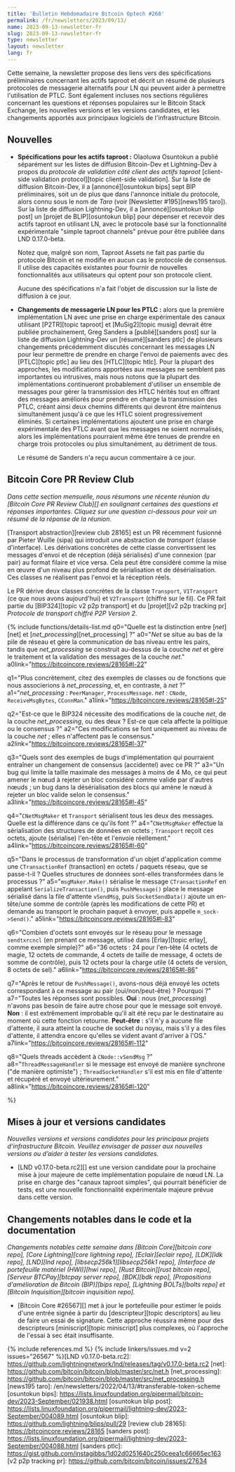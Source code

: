 ```yaml
---
title: 'Bulletin Hebdomadaire Bitcoin Optech #268'
permalink: /fr/newsletters/2023/09/13/
name: 2023-09-13-newsletter-fr
slug: 2023-09-13-newsletter-fr
type: newsletter
layout: newsletter
lang: fr
---
```

Cette semaine, la newsletter propose des liens vers des spécifications
préliminaires concernant les actifs taproot et décrit un résumé de
plusieurs protocoles de messagerie alternatifs pour LN qui peuvent
aider à permettre l'utilisation de PTLC. Sont également incluses nos sections régulières concernant les questions et
réponses populaires sur le Bitcoin Stack Exchange, les nouvelles versions et
les versions candidates, et les changements apportés aux principaux logiciels
de l'infrastructure Bitcoin.

## Nouvelles

- **Spécifications pour les actifs taproot :** Olaoluwa Osuntokun a
  publié séparément sur les listes de diffusion Bitcoin-Dev et
  Lightning-Dev à propos du _protocole de validation côté client des
  actifs taproot_ [client-side validation protocol][topic client-side
  validation]. Sur la liste de diffusion Bitcoin-Dev, il a
  [annoncé][osuntokun bips] sept BIP préliminaires, soit un de plus
  que dans l'annonce initiale du protocole, alors connu sous le nom de
  _Taro_ (voir [Newsletter #195][news195 taro]). Sur la liste de
  diffusion Lightning-Dev, il a [annoncé][osuntokun blip post] un
  [projet de BLIP][osuntokun blip] pour dépenser et recevoir des actifs
  taproot en utilisant LN, avec le protocole basé sur la fonctionnalité
  expérimentale "simple taproot channels" prévue pour être publiée dans
  LND 0.17.0-beta.

  Notez que, malgré son nom, Taproot Assets ne fait pas partie du
  protocole Bitcoin et ne modifie en aucun cas le protocole de
  consensus. Il utilise des capacités existantes pour fournir de
  nouvelles fonctionnalités aux utilisateurs qui optent pour son
  protocole client.

  Aucune des spécifications n'a fait l'objet de discussion sur la
  liste de diffusion à ce jour.

- **Changements de messagerie LN pour les PTLC :** alors que la
  première implémentation LN avec une prise en charge expérimentale des
  canaux utilisant [P2TR][topic taproot] et [MuSig2][topic musig] devrait
  être publiée prochainement, Greg Sanders a [publié][sanders post] sur
  la liste de diffusion Lightning-Dev un [résumé][sanders ptlc] de
  plusieurs changements précédemment discutés concernant les messages LN
  pour leur permettre de prendre en charge l'envoi de paiements avec des
  [PTLC][topic ptlc] au lieu des [HTLC][topic htlc]. Pour la plupart
  des approches, les modifications apportées aux messages ne semblent
  pas importantes ou intrusives, mais nous notons que la plupart des
  implémentations continueront probablement d'utiliser un ensemble de
  messages pour gérer la transmission des HTLC hérités tout en offrant
  des messages améliorés pour prendre en charge la transmission des PTLC,
  créant ainsi deux chemins différents qui devront être maintenus
  simultanément jusqu'à ce que les HTLC soient progressivement
  éliminés. Si certaines implémentations ajoutent une prise en charge
  expérimentale des PTLC avant que les messages ne soient normalisés,
  alors les implémentations pourraient même être tenues de prendre en
  charge trois protocoles ou plus simultanément, au détriment de tous.

  Le résumé de Sanders n'a reçu aucun commentaire à ce jour.

## Bitcoin Core PR Review Club

*Dans cette section mensuelle, nous résumons une récente réunion du
[Bitcoin Core PR Review Club][] en soulignant certaines des questions
et réponses importantes. Cliquez sur une question ci-dessous pour voir
un résumé de la réponse de la réunion.*

[Transport abstraction][review club 28165] est un PR récemment fusionné par Pieter Wuille (sipa) qui introduit une abstraction de
_transport_ (classe d'interface). Les dérivations concrètes de cette classe convertissent les messages d'envoi et de réception (déjà
sérialisés) d'une connexion (par pair) au format filaire et vice versa. Cela peut être considéré comme la mise en œuvre d'un niveau plus
profond de sérialisation et de désérialisation. Ces classes ne réalisent pas l'envoi et la réception réels.

Le PR dérive deux classes concrètes de la classe `Transport`, `V1Transport` (ce que nous avons aujourd'hui) et `V2Transport` (chiffré sur
le fil). Ce PR fait partie du [BIP324][topic v2 p2p transport] et du [projet][v2 p2p tracking pr] _Protocole de transport chiffré P2P
Version 2_.

{% include functions/details-list.md
  q0="Quelle est la distinction entre [*net*][net] et [*net_processing*][net_processing] ?"
  a0="*Net* se situe au bas de la pile de réseau et gère
       la communication de bas niveau entre les pairs, tandis que *net_processing*
       se construit au-dessus de la couche *net* et gère le traitement
       et la validation des messages de la couche *net*."
  a0link="https://bitcoincore.reviews/28165#l-22"

  q1="Plus concrètement, citez des exemples de classes ou de fonctions que nous associerions à *net_processing*,
      et, en contraste, à *net* ?"
  a1="*net_processing* : `PeerManager`, `ProcessMessage`.
      *net* : `CNode`, `ReceiveMsgBytes`, `CConnMan`."
  a1link="https://bitcoincore.reviews/28165#l-25"

 q2="Est-ce que le BIP324 nécessite des modifications de la couche *net*, de la couche *net_processing*, ou des deux ?
      Est-ce que cela affecte la politique ou le consensus ?"
  a2="Ces modifications se font uniquement au niveau de la couche *net* ; elles n'affectent pas le consensus."
  a2link="https://bitcoincore.reviews/28165#l-37"

  q3="Quels sont des exemples de bugs d'implémentation qui pourraient entraîner un changement de consensus (accidentel) avec ce PR ?"
  a3="Un bug qui limite la taille maximale des messages à moins de
      4 Mo, ce qui peut amener le nœud à rejeter un bloc considéré comme valide par d'autres
      nœuds ; un bug dans la désérialisation des blocs
      qui amène le nœud à rejeter un bloc valide selon le consensus."
  a3link="https://bitcoincore.reviews/28165#l-45"

q4="`CNetMsgMaker` et `Transport` sérialisent tous les deux des messages. Quelle est la différence dans ce qu'ils font ?"
  a4="`CNetMsgMaker` effectue la sérialisation des structures de données
      en octets ; `Transport` reçoit ces octets, ajoute
      (sérialise) l'en-tête et l'envoie réellement."
  a4link="https://bitcoincore.reviews/28165#l-60"

  q5="Dans le processus de transformation d'un objet d'application comme une `CTransactionRef` (transaction)
      en octets / paquets réseau, que se passe-t-il ? Quelles structures de données sont-elles transformées dans le processus ?"
  a5="`msgMaker.Make()` sérialise le message `CTransactionRef` en
      appelant `SerializeTransaction()`, puis `PushMessage()` place le
      message sérialisé dans la file d'attente `vSendMsg`, puis `SocketSendData()`
      ajoute un en-tête/une somme de contrôle (après les modifications de cette PR) et demande au transport le prochain paquet à envoyer,
      puis appelle `m_sock->Send()`."
  a5link="https://bitcoincore.reviews/28165#l-83"

  q6="Combien d'octets sont envoyés sur le réseau pour le message `sendtxrcncl` (en prenant ce message, utilisé
      dans [Erlay][topic erlay], comme exemple simple)?"
  a6="36 octets : 24 pour l'en-tête (4 octets de magie, 12 octets de commande,
      4 octets de taille de message, 4 octets de somme de contrôle), puis 12 octets pour la
      charge utile (4 octets de version, 8 octets de sel)."
  a6link="https://bitcoincore.reviews/28165#l-86"

  q7="Après le retour de `PushMessage()`, avons-nous déjà envoyé les octets correspondant à ce message au pair
      (oui/non/peut-être) ? Pourquoi ?"
  a7="Toutes les réponses sont possibles. **Oui** : nous (*net_processing*) n'avons pas besoin de faire
      autre chose pour que le message soit envoyé.
      **Non** : il est extrêmement improbable qu'il ait été reçu par le destinataire au moment où cette fonction retourne.
      **Peut-être** : s'il n'y a aucune file d'attente, il aura atteint
      la couche de socket du noyau, mais s'il y a des files d'attente, il
      attendra encore qu'elles se vident avant d'arriver
      à l'OS."
  a7link="https://bitcoincore.reviews/28165#l-112"

  q8="Quels threads accèdent à `CNode::vSendMsg` ?"
  a8="`ThreadMessageHandler` si le message est envoyé de manière synchrone
      (\"de manière optimiste\") ; `ThreadSocketHandler` s'il est mis en file d'attente
      et récupéré et envoyé ultérieurement."
  a8link="https://bitcoincore.reviews/28165#l-120"

%}

## Mises à jour et versions candidates

*Nouvelles versions et versions candidates pour les principaux projets d’infrastructure Bitcoin.
 Veuillez envisager de passer aux nouvelles versions ou d’aider à tester les versions candidates.*

- [LND v0.17.0-beta.rc2][] est une version candidate pour la prochaine mise à jour majeure
  de cette implémentation populaire de nœud LN. La prise en charge des "canaux taproot simples", qui pourrait bénéficier
  de tests, est une nouvelle fonctionnalité expérimentale majeure prévue dans cette version.

## Changements notables dans le code et la documentation

*Changements notables cette semaine dans [Bitcoin Core][bitcoin core repo], [Core
Lightning][core lightning repo], [Eclair][eclair repo], [LDK][ldk repo],
[LND][lnd repo], [libsecp256k1][libsecp256k1 repo], [Interface de portefeuille matériel (HWI)][hwi repo],
[Rust Bitcoin][rust bitcoin repo], [Serveur BTCPay][btcpay server repo], [BDK][bdk repo],
[Propositions d'amélioration de Bitcoin (BIP)][bips repo], [Lightning BOLTs][bolts repo] et
[Bitcoin Inquisition][bitcoin inquisition repo].*

- [Bitcoin Core #26567][] met à jour le portefeuille pour estimer le poids d'une
  entrée signée à partir du [descripteur][topic descriptors] au lieu de faire un essai de signature.
  Cette approche réussira même pour des descripteurs [miniscript][topic miniscript] plus complexes,
  où l'approche de l'essai à sec était insuffisante.

{% include references.md %}
{% include linkers/issues.md v=2 issues="26567" %}[LND v0.17.0-beta.rc2]: https://github.com/lightningnetwork/lnd/releases/tag/v0.17.0-beta.rc2
[net]: https://github.com/bitcoin/bitcoin/blob/master/src/net.h
[net_processing]: https://github.com/bitcoin/bitcoin/blob/master/src/net_processing.h
[news195 taro]: /en/newsletters/2022/04/13/#transferable-token-scheme
[osuntokun bips]: https://lists.linuxfoundation.org/pipermail/bitcoin-dev/2023-September/021938.html
[osuntokun blip post]: https://lists.linuxfoundation.org/pipermail/lightning-dev/2023-September/004089.html
[osuntokun blip]: https://github.com/lightning/blips/pull/29
[review club 28165]: https://bitcoincore.reviews/28165
[sanders post]: https://lists.linuxfoundation.org/pipermail/lightning-dev/2023-September/004088.html
[sanders ptlc]: https://gist.github.com/instagibbs/1d02d0251640c250ceea1c66665ec163
[v2 p2p tracking pr]: https://github.com/bitcoin/bitcoin/issues/27634
